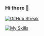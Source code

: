 ### Hi there 👋

<!--
**adriancroitoru97/adriancroitoru97** is a ✨ _special_ ✨ repository because its `README.md` (this file) appears on your GitHub profile.

Here are some ideas to get you started:

- 🔭 I’m currently working on ...
- 🌱 I’m currently learning ...
- 👯 I’m looking to collaborate on ...
- 🤔 I’m looking for help with ...
- 💬 Ask me about ...
- 📫 How to reach me: ...
- 😄 Pronouns: ...
- ⚡ Fun fact: ...
-->

<!-- [![Anurag's GitHub stats](https://github-readme-stats.vercel.app/api?username=adriancroitoru97)](https://github.com/anuraghazra/github-readme-stats) -->

[![GitHub Streak](https://streak-stats.demolab.com/?user=adriancroitoru97)](https://git.io/streak-stats)

[![My Skills](https://skillicons.dev/icons?i=java,c,c++,spring)](https://skillicons.dev)
